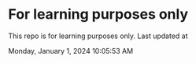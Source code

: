 # For learning purposes only
This repo is for learning purposes only.
Last updated at

Monday, January 1, 2024 10:05:53 AM

